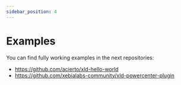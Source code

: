 ```yaml
---
sidebar_position: 4
---
```


# Examples

You can find fully working examples in the next repositories: 

* https://github.com/acierto/xld-hello-world
* https://github.com/xebialabs-community/xld-powercenter-plugin
